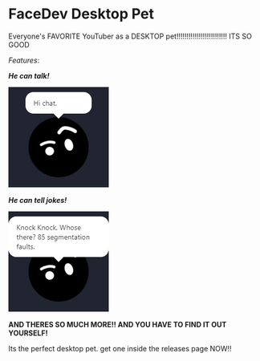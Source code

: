 # FaceDev Desktop Pet

Everyone's FAVORITE YouTuber as a DESKTOP pet!!!!!!!!!!!!!!!!!!!!!!!!!
ITS SO GOOD

*Features*:

***He can talk!***

![hi chat](github/hi%20chat.png)

***He can tell jokes!***

![joke](github/joke.png)

**AND THERES SO MUCH MORE!! AND YOU HAVE TO FIND IT OUT YOURSELF!**

Its the perfect desktop pet. get one inside the releases page NOW!!
